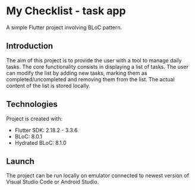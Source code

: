 # My Checklist - task app
A simple Flutter project involving BLoC pattern. 

## Introduction
The aim of this project is to provide the user with a tool to manage daily tasks. The core functionality consists in displaying a list of tasks. The user can modify the list by adding new tasks, marking them as completed/uncompleted and removing them from the list. The actual content of the list is stored locally.

## Technologies
Project is created with:
* Flutter SDK: 2.18.2 - 3.3.6 
* BLoC: 8.0.1
* Hydrated BLoC: 8.1.0

## Launch
The project can be run locally on emulator connected to newest version of Visual Studio Code or Android Studio.